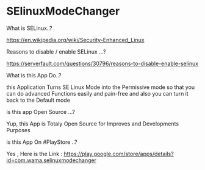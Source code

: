 # SElinuxModeChanger

What is SELinux..? 

https://en.wikipedia.org/wiki/Security-Enhanced_Linux

Reasons to disable / enable SELinux ...? 

https://serverfault.com/questions/30796/reasons-to-disable-enable-selinux

What is this App Do..?

this Application Turns SE Linux Mode into the Permissive mode so that you can do advanced Functions 
easily and pain-free and also you can turn it back to the Default mode 

is this app Open Source ...? 

Yup, this App is Totaly Open Source for Improves and Developments Purposes

is this App On #PlayStore ..?

Yes , Here is the Link : https://play.google.com/store/apps/details?id=com.wama.selinuxmodechanger
